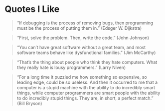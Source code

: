 # Quotes I Like

> “If debugging is the process of removing bugs, then programming must be the process of putting them in.” (Edsger W. Dijkstra) 

> “First, solve the problem. Then, write the code.” (John Johnson) 

> “You can’t have great software without a great team, and most software teams behave like dysfunctional families.” (Jim McCarthy)

> “That’s the thing about people who think they hate computers.  What they really hate is lousy programmers.” (Larry Niven) 

> “For a long time it puzzled me how something so expensive, so leading edge, could be so useless.  And then it occurred to me that a computer is a stupid machine with the ability to do incredibly smart things, while computer programmers are smart people with the ability to do incredibly stupid things.  They are, in short, a perfect match.” (Bill Bryson)
